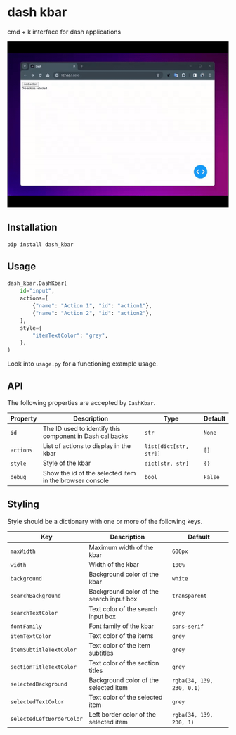 # dash kbar

cmd + k interface for dash applications

![dash_kbar_animation](/dash_kbar_animation.gif)


## Installation

```bash
pip install dash_kbar
```

## Usage

```python
dash_kbar.DashKbar(
    id="input",
    actions=[
        {"name": "Action 1", "id": "action1"},
        {"name": "Action 2", "id": "action2"},
    ],
    style={
        "itemTextColor": "grey",
    },
)
```

Look into `usage.py` for a functioning example usage.

## API

The following properties are accepted by `DashKbar`.

| Property | Description | Type | Default |
| --- | --- | --- | --- |
| `id` | The ID used to identify this component in Dash callbacks | `str` | `None` |
| `actions` | List of actions to display in the kbar | `list[dict[str, str]]` | `[]` |
| `style` | Style of the kbar | `dict[str, str]` | `{}` |
| `debug` | Show the id of the selected item in the browser console | `bool` | `False` |

## Styling

Style should be a dictionary with one or more of the following keys.

| Key | Description | Default |
| --- | --- | --- |
| `maxWidth` | Maximum width of the kbar | `600px` |
| `width` | Width of the kbar | `100%` |
| `background` | Background color of the kbar | `white` |
| `searchBackground` | Background color of the search input box | `transparent` |
| `searchTextColor` | Text color of the search input box | `grey` |
| `fontFamily` | Font family of the kbar | `sans-serif` |
| `itemTextColor` | Text color of the items | `grey` |
| `itemSubtitleTextColor` | Text color of the item subtitles | `grey` |
| `sectionTitleTextColor` | Text color of the section titles | `grey` |
| `selectedBackground` | Background color of the selected item | `rgba(34, 139, 230, 0.1)` |
| `selectedTextColor` | Text color of the selected item | `grey` |
| `selectedLeftBorderColor` | Left border color of the selected item | `rgba(34, 139, 230, 1)` |

